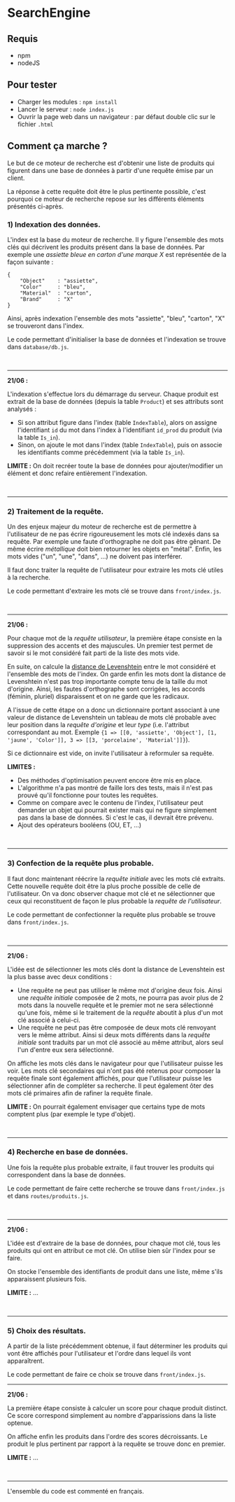 # SearchEngine

## Requis

* npm
* nodeJS

## Pour tester

* Charger les modules : `npm install`
* Lancer le serveur : `node index.js`
* Ouvrir la page web dans un navigateur : par défaut double clic sur le fichier `.html`

## Comment ça marche ?

Le but de ce moteur de recherche est d'obtenir une liste de produits qui figurent dans une base de données à partir d'une requête émise par un client.

La réponse à cette requête doit être le plus pertinente possible, c'est pourquoi ce moteur de recherche repose sur les différents éléments présentés ci-après.

### 1) Indexation des données.

L'index est la base du moteur de recherche. Il y figure l'ensemble des mots clés qui décrivent les produits présent dans la base de données. Par exemple une *assiette bleue en carton d'une marque X* est représentée de la façon suivante :

    {
        "Object"    : "assiette",
        "Color"     : "bleu",
        "Material"  : "carton",
        "Brand"     : "X"
    }

Ainsi, après indexation l'ensemble des mots "assiette", "bleu", "carton", "X" se trouveront dans l'index.

Le code permettant d'initialiser la base de données et l'indexation se trouve dans `database/db.js`.

<br>

___
**21/06 :**

L'indexation s'effectue lors du démarrage du serveur. Chaque produit est extrait de la base de données (depuis la table `Product`) et ses attributs sont analysés :
* Si son attribut figure dans l'index (table `IndexTable`), alors on assigne l'identifiant `id` du mot dans l'index à l'identifiant `id_prod` du produit (via la table `Is_in`).
* Sinon, on ajoute le mot dans l'index (table `IndexTable`), puis on associe les identifiants comme précédemment (via la table `Is_in`).

**LIMITE :** On doit recréer toute la base de données pour ajouter/modifier un élément et donc refaire entièrement l'indexation.

<br>

___

### 2) Traitement de la requête.

Un des enjeux majeur du moteur de recherche est de permettre à l'utilisateur de ne pas écrire rigoureusement les mots clé indexés dans sa requête. Par exemple une faute d'orthographe ne doit pas être gênant. De même écrire *métallique* doit bien retourner les objets en "métal". Enfin, les mots vides ("un", "une", "dans", ...) ne doivent pas interférer.

Il faut donc traiter la requête de l'utilisateur pour extraire les mots clé utiles à la recherche.

Le code permettant d'extraire les mots clé se trouve dans `front/index.js`.

<br>

___
**21/06 :**

Pour chaque mot de la *requête utilisateur*, la première étape consiste en la suppression des accents et des majuscules. Un premier test permet de savoir si le mot considéré fait parti de la liste des mots vide.

En suite, on calcule la [distance de Levenshtein](https://fr.wikipedia.org/wiki/Distance_de_Levenshtein) entre le mot considéré et l'ensemble des mots de l'index. On garde enfin les mots dont la distance de Levenshtein n'est pas trop importante compte tenu de la taille du mot d'origine. Ainsi, les fautes d'orthographe sont corrigées, les accords (féminin, pluriel) disparaissent et on ne garde que les radicaux.

A l'issue de cette étape on a donc un dictionnaire portant associant à une valeur de distance de Levenshtein un tableau de mots clé probable avec leur position dans la *requête d'origine* et leur *type* (i.e. l'attribut correspondant au mot. Exemple `{1 => [[0, 'assiette', 'Object'], [1, 'jaune', 'Color']], 3 => [[3, 'porcelaine', 'Material']]}`).

Si ce dictionnaire est vide, on invite l'utilisateur à reformuler sa requête.

**LIMITES :**
* Des méthodes d'optimisation peuvent encore être mis en place.
* L'algorithme n'a pas montré de faille lors des tests, mais il n'est pas prouvé qu'il fonctionne pour toutes les requêtes.
* Comme on compare avec le contenu de l'index, l'utilisateur peut demander un objet qui pourrait exister mais qui ne figure simplement pas dans la base de données. Si c'est le cas, il devrait être prévenu.
* Ajout des opérateurs booléens (OU, ET, ...)

<br>

___

### 3) Confection de la requête plus probable.

Il faut donc maintenant réécrire la *requête initiale* avec les mots clé extraits. Cette nouvelle requête doit être la plus proche possible de celle de l'utilisateur. On va donc observer chaque mot clé et ne sélectionner que ceux qui reconstituent de façon le plus probable la *requête de l'utilisateur*.

Le code permettant de confectionner la requête plus probable se trouve dans `front/index.js`.

<br>

___
**21/06 :**

L'idée est de sélectionner les mots clés dont la distance de Levenshtein est la plus basse avec deux conditions :
* Une requête ne peut pas utiliser le même mot d'origine deux fois. Ainsi une *requête initiale* composée de 2 mots, ne pourra pas avoir plus de 2 mots dans la nouvelle requête et le premier mot ne sera sélectionné qu'une fois, même si le traitement de la *requête* aboutit à plus d'un mot clé associé à celui-ci.
* Une requête ne peut pas être composée de deux mots clé renvoyant vers le même attribut. Ainsi si deux mots différents dans la *requête initiale* sont traduits par un mot clé associé au même attribut, alors seul l'un d'entre eux sera sélectionné.

On affiche les mots clés dans le navigateur pour que l'utilisateur puisse les voir. Les mots clé secondaires qui n'ont pas été retenus pour composer la requête finale sont également affichés, pour que l'utilisateur puisse les sélectionner afin de compléter sa recherche. Il peut également ôter des mots clé primaires afin de rafiner la requête finale.

**LIMITE :** On pourrait également envisager que certains type de mots comptent plus (par exemple le type d'objet).

<br>

___

### 4) Recherche en base de données.

Une fois la requête plus probable extraite, il faut trouver les produits qui correspondent dans la base de données.

Le code permettant de faire cette recherche se trouve dans `front/index.js` et dans `routes/produits.js`.

<br>

___
**21/06 :**

L'idée est d'extraire de la base de données, pour chaque mot clé, tous les produits qui ont en attribut ce mot clé. On utilise bien sûr l'index
pour se faire.

On stocke l'ensemble des identifiants de produit dans une liste, même s'ils apparaissent plusieurs fois.

**LIMITE :** ...

<br>

___

### 5) Choix des résultats.

A partir de la liste précédemment obtenue, il faut déterminer les produits qui vont être affichés pour l'utilisateur
et l'ordre dans lequel ils vont apparaîtrent.

Le code permettant de faire ce choix se trouve dans `front/index.js`.

___
**21/06 :**

La première étape consiste à calculer un score pour chaque produit distinct. Ce score correspond simplement au nombre d'apparissions dans la liste optenue.

On affiche enfin les produits dans l'ordre des scores décroissants. Le produit le plus pertinent par rapport à la
requête se trouve donc en premier.

**LIMITE :** ...

<br>

___

L'ensemble du code est commenté en français.

